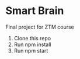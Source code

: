 # Smart Brain

Final project for ZTM course

1. Clone this repo
2. Run npm install
3. Run npm start
